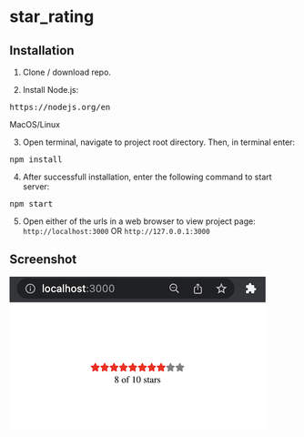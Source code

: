 # star_rating

Installation
---

1. Clone / download repo.

2. Install Node.js:
<pre>https://nodejs.org/en</pre>

MacOS/Linux

3. Open terminal, navigate to project root directory. Then, in terminal enter:
<pre>npm install</pre>

4. After successfull installation, enter the following command to start server:
<pre>npm start</pre>

5. Open either of the urls in a web browser to view project page:
`http://localhost:3000` OR `http://127.0.0.1:3000`


Screenshot
---

![alt text](public/images/screenshot_ui.png "Screenshot of UI")
